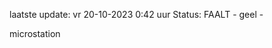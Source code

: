 laatste update: 
vr 20-10-2023  0:42   uur 
Status: FAALT - geel - 
<div class="service Y">microstation</div>